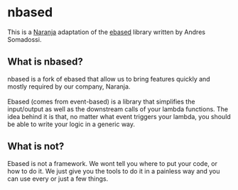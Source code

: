 # nbased
This is a [Naranja](https://www.naranja.com/) adaptation of the [ebased](https://github.com/AndresSomadossi/ebased) library written by Andres Somadossi.

## What is nbased?
nbased is a fork of ebased that allow us to bring features quickly and mostly required by our company, Naranja.<br><br>
Ebased (comes from event-based) is a library that simplifies the input/output as well as the downstream calls of your lambda functions. The idea behind it is that, no matter what event triggers your lambda, you should be able to write your logic in a generic way.

## What is not?
Ebased is not a framework. We wont tell you where to put your code, or how to do it. We just give you the tools to do it in a painless way and you can use every or just a few things.